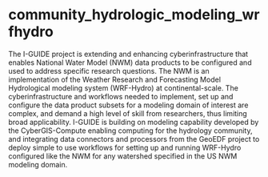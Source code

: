 # community_hydrologic_modeling_wrfhydro

The I-GUIDE project is extending and enhancing cyberinfrastructure that enables National Water Model (NWM) data products to be configured and used to address specific research questions. The NWM is an implementation of the Weather Research and Forecasting Model Hydrological modeling system (WRF-Hydro) at continental-scale. The cyberinfrastructure and workflows needed to implement, set up and configure the data product subsets for a modeling domain of interest are complex, and demand a high level of skill from researchers, thus limiting broad applicability.  I-GUIDE is building on modeling capability developed by the CyberGIS-Compute enabling computing for the hydrology community, and integrating data connectors and processors from the GeoEDF project to deploy simple to use workflows for setting up and running WRF-Hydro configured like the NWM for any watershed specified in the US NWM modeling domain.
